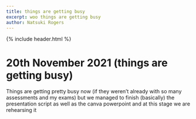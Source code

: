 ```yaml
---
title: things are getting busy
excerpt: woo things are getting busy
author: Natsuki Rogers
---
```

{% include header.html %}

# 20th November 2021  (things are getting busy)
Things are getting pretty busy now (if they weren’t already with so many assessments and my exams) but we managed to finish (basically) the presentation script as well as the canva powerpoint and at this stage we are rehearsing it